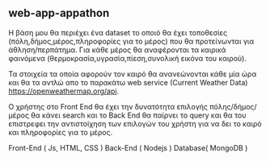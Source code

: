 ## web-app-appathon

Η βάση μου θα περιέχει ένα dataset το οποιό θα έχει τοποθεσίες (πόλη,δήμος,μέρος,πληροφορίες για το μέρος) που θα προτείνωνται για άθληση/περπάτημα.
Για κάθε μέρος θα αναφέρονται τα καιρικά φαινόμενα (θερμοκρασία,υγρασία,πίεση,συνολική εικόνα του καιρού).

Τα στοιχεία τα οποία αφορούν τον καιρό θα ανανεώνονται κάθε μία ώρα και θα τα αντλώ απο το παρακάτω web service (Current Weather Data) https://openweathermap.org/api.

O χρήστης στο Front End θα έχει την δυνατότητα επιλογής πόλης/δήμος/μέρος θα κάνει search και το Back End θα παίρνει τo query και θα του επιστρεφει την αντιστοίχηση των επιλογών του χρήστη για να δει το καιρό και πληροφορίες για το μέρος.

Front-End ( Js, HTML, CSS )
Back-End ( Nodejs )
Database( MongoDB )

